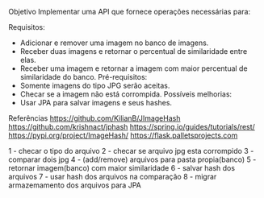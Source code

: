 
Objetivo
Implementar uma API que fornece operações necessárias para:

Requisitos:
 - Adicionar e remover uma imagem no banco de imagens.
 - Receber duas imagens e retornar o percentual de similaridade entre elas.
 - Receber uma imagem e retornar a imagem com maior percentual de similaridade do banco.
 Pré-requisitos:
 - Somente imagens do tipo JPG serão aceitas.
 - Checar se a imagem não está corrompida.
 Possíveis melhorias:
 - Usar JPA para salvar imagens e seus hashes.


Referências
https://github.com/KilianB/JImageHash
https://github.com/krishnact/jphash
https://spring.io/guides/tutorials/rest/
https://pypi.org/project/ImageHash/
https://flask.palletsprojects.com



1 - checar o tipo do arquivo
2 - checar se arquivo jpg esta corrompido
3 - comparar dois jpg
4 - (add/remove) arquivos para pasta propia(banco)
5 - retornar imagem(banco) com maior similaridade
6 - salvar hash dos arquivos
7 - usar hash dos arquivos na comparação
8 - migrar armazemamento dos arquivos para JPA
 
